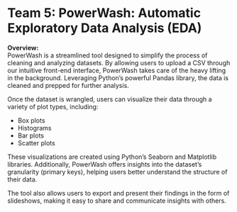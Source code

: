 # Team 5: PowerWash: Automatic Exploratory Data Analysis (EDA)

**Overview:**  
PowerWash is a streamlined tool designed to simplify the process of cleaning and analyzing datasets. By allowing users to upload a CSV through our intuitive front-end interface, PowerWash takes care of the heavy lifting in the background. Leveraging Python’s powerful Pandas library, the data is cleaned and prepped for further analysis.

Once the dataset is wrangled, users can visualize their data through a variety of plot types, including:

- Box plots
- Histograms
- Bar plots
- Scatter plots

These visualizations are created using Python’s Seaborn and Matplotlib libraries. Additionally, PowerWash offers insights into the dataset’s granularity (primary keys), helping users better understand the structure of their data. 

The tool also allows users to export and present their findings in the form of slideshows, making it easy to share and communicate insights with others.


